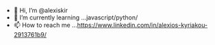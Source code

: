 - 👋 Hi, I’m @alexiskir
- 🌱 I’m currently learning ...javascript/python/
- 📫 How to reach me ...https://www.linkedin.com/in/alexios-kyriakou-2913761b9/

<!---
alexiskir/alexiskir is a ✨ special ✨ repository because its `README.md` (this file) appears on your GitHub profile.
You can click the Preview link to take a look at your changes.
--->
